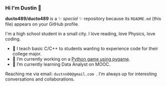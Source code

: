 ### Hi I'm Dustin 👋

**ducto489/ducto489** is a ✨ _special_ ✨ repository because its `README.md` (this file) appears on your GitHub profile.

I'm a high school student in a small city. I love reading, love Physics, love coding.

- 🏫 I teach basic C/C++ to students wanting to experience code for their college major.
- 🔭 I’m currently working on a [Python game using pygame](https://github.com/longne123456/FirstGame).
- 🌱 I’m currently learning Data Analyst on MOOC.

Reaching me via email: `dustnn00@gmail.com `. I'm always up for interesting conversations and collaborations.
